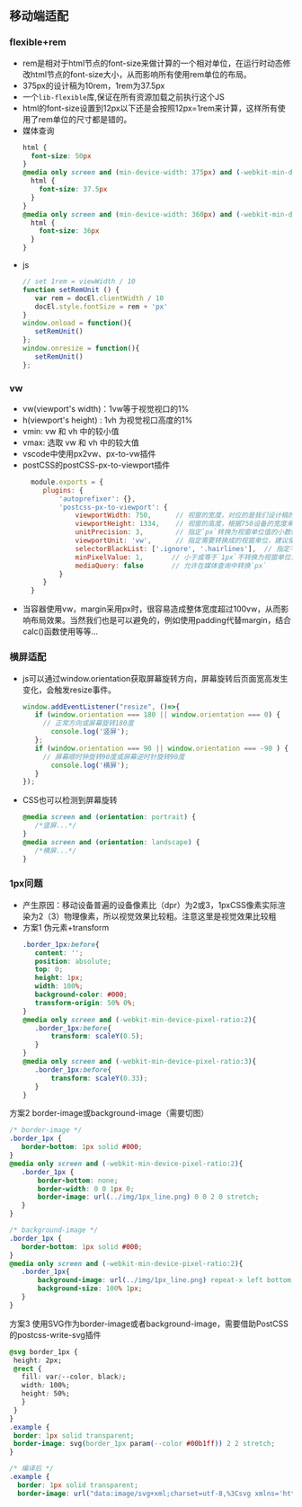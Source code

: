 ## 移动端适配
### flexible+rem
- rem是相对于html节点的font-size来做计算的一个相对单位，在运行时动态修改html节点的font-size大小，从而影响所有使用rem单位的布局。
- 375px的设计稿为10rem，1rem为37.5px
- 一个`lib-flexible`库,保证在所有资源加载之前执行这个JS
- html的font-size设置到12px以下还是会按照12px=1rem来计算，这样所有使用了rem单位的尺寸都是错的。
- 媒体查询
  ```css
  html {
    font-size: 50px
  }
  @media only screen and (min-device-width: 375px) and (-webkit-min-device-pixel-ratio: 2) {
    html {
      font-size: 37.5px
    }
  }
  @media only screen and (min-device-width: 360px) and (-webkit-min-device-pixel-ratio: 3) {
    html {
      font-size: 36px
    }
  } 
  ```
- js
  ```js
  // set 1rem = viewWidth / 10
  function setRemUnit () {
     var rem = docEl.clientWidth / 10
     docEl.style.fontSize = rem + 'px'
  }
  window.onload = function(){
     setRemUnit()
  };
  window.onresize = function(){
     setRemUnit()
  }; 
  ```

### vw
- vw(viewport's width)：1vw等于视觉视口的1%
- h(viewport's height) : 1vh 为视觉视口高度的1%
- vmin: vw 和 vh 中的较小值
- vmax: 选取 vw 和 vh 中的较大值
- vscode中使用px2vw、px-to-vw插件
- postCSS的postCSS-px-to-viewport插件
  ```js
    module.exports = {
       plugins: {
           'autoprefixer': {},
           'postcss-px-to-viewport': {
               viewportWidth: 750,      // 视窗的宽度，对应的是我们设计稿的宽度，一般是750
               viewportHeight: 1334,    // 视窗的高度，根据750设备的宽度来指定，一般指定1334，也可以不配置
               unitPrecision: 3,        // 指定`px`转换为视窗单位值的小数位数（很多时候无法整除）
               viewportUnit: 'vw',      // 指定需要转换成的视窗单位，建议使用vw
               selectorBlackList: ['.ignore', '.hairlines'],  // 指定不转换为视窗单位的类，可以自定义，可以无限添加,建议定义一至两个通用的类名
               minPixelValue: 1,       // 小于或等于`1px`不转换为视窗单位，你也可以设置为你想要的值
               mediaQuery: false       // 允许在媒体查询中转换`px`
           }
       }
    } 
  ```
- 当容器使用vw，margin采用px时，很容易造成整体宽度超过100vw，从而影响布局效果。当然我们也是可以避免的，例如使用padding代替margin，结合calc()函数使用等等...

### 横屏适配
- js可以通过window.orientation获取屏幕旋转方向，屏幕旋转后页面宽高发生变化，会触发resize事件。
  ```js
  window.addEventListener("resize", ()=>{
     if (window.orientation === 180 || window.orientation === 0) {
       // 正常方向或屏幕旋转180度
         console.log('竖屏');
     };
     if (window.orientation === 90 || window.orientation === -90 ) {
       // 屏幕顺时钟旋转90度或屏幕逆时针旋转90度
         console.log('横屏');
     }  
  }); 
  ```

- CSS也可以检测到屏幕旋转
  ```css
  @media screen and (orientation: portrait) {
     /*竖屏...*/
  }
  @media screen and (orientation: landscape) {
     /*横屏...*/
  } 

  ```

### 1px问题
- 产生原因：移动设备普遍的设备像素比（dpr）为2或3，1pxCSS像素实际渲染为2（3）物理像素，所以视觉效果比较粗。注意这里是视觉效果比较粗
- 方案1 伪元素+transform
  ```css
  .border_1px:before{
     content: '';
     position: absolute;
     top: 0;
     height: 1px;
     width: 100%;
     background-color: #000;
     transform-origin: 50% 0%;
  }
  @media only screen and (-webkit-min-device-pixel-ratio:2){
     .border_1px:before{
         transform: scaleY(0.5);
     }
  }
  @media only screen and (-webkit-min-device-pixel-ratio:3){
     .border_1px:before{
         transform: scaleY(0.33);
     }
  } 

  ```
方案2 border-image或background-image（需要切图）
  ```css
  /* border-image */
  .border_1px {
     border-bottom: 1px solid #000;
  }
  @media only screen and (-webkit-min-device-pixel-ratio:2){
     .border_1px {
         border-bottom: none;
         border-width: 0 0 1px 0;
         border-image: url(../img/1px_line.png) 0 0 2 0 stretch;
     }
  }

  /* background-image */
  .border_1px {
     border-bottom: 1px solid #000;
  }
  @media only screen and (-webkit-min-device-pixel-ratio:2){
     .border_1px{
         background-image: url(../img/1px_line.png) repeat-x left bottom;
         background-size: 100% 1px;
     }
  } 
  ```

方案3 使用SVG作为border-image或者background-image，需要借助PostCSS的postcss-write-svg插件
  ```css
  @svg border_1px {
   height: 2px;
   @rect {
     fill: var(--color, black);
     width: 100%;
     height: 50%;
     }
   }
  }
  .example {
   border: 1px solid transparent;
   border-image: svg(border_1px param(--color #00b1ff)) 2 2 stretch;
  } 

  /* 编译后 */
  .example { 
    border: 1px solid transparent; 
    border-image: url("data:image/svg+xml;charset=utf-8,%3Csvg xmlns='http://www.w3.org/2000/svg' height='2px'%3E%3Crect fill='%2300b1ff' width='100%25' height='50%25'/%3E%3C/svg%3E") 2 2 stretch; } 
  ```
  
